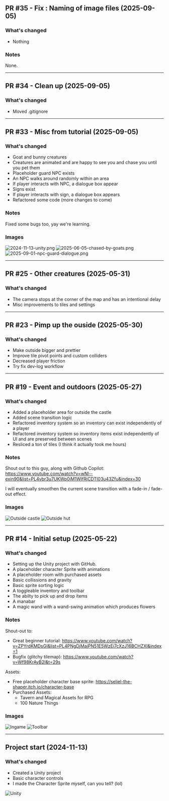 ## PR #35 - Fix : Naming of image files (2025-09-05)


### What's changed
- Nothing



### Notes
None.




---


## PR #34 - Clean up (2025-09-05)


### What's changed
- Moved .gitignore


---


## PR #33 - Misc from tutorial (2025-09-05)


### What's changed
- Goat and bunny creatures 
- Creatures are animated and are happy to see you and chase you until you pet them
- Placeholder guard NPC exists
- An NPC walks around randomly within an area
- If player interacts with NPC, a dialogue box appear
- Signs exist
- If player interacts with sign, a dialogue box appears
- Refactored some code (more changes to come)



### Notes
Fixed some bugs too, yay we're learning.



### Images
![2024-11-13-unity.png](images/2024-11-13-unity.png)
![2025-06-05-chased-by-goats.png](images/2025-06-05-chased-by-goats.png)
![2025-09-01-npc-guard-dialogue.png](images/2025-09-01-npc-guard-dialogue.png)


---


## PR #25 - Other creatures (2025-05-31)

### What's changed
- The camera stops at the corner of the map and has an intentional delay
- Misc improvements to tiles and settings

---

## PR #23 - Pimp up the ouside (2025-05-30)

### What's changed
- Make outside bigger and prettier
- Improve tile pivot points and custom colliders
- Decreased player friction
- Try fix dev-log workflow

---

## PR #19 - Event and outdoors (2025-05-27)

### What's changed
- Added a placeholder area for outside the castle
- Added scene transition logic
- Refactored inventory system so an inventory can exist independently of a player
- Refactored inventory system so inventory items exist independently of UI and are preserved between scenes
- Resliced a ton of tiles (I think it actually took me hours)

### Notes
Shout out to this guy, along with Github Copilot: https://www.youtube.com/watch?v=wNl--exin90&list=PL4vbr3u7UKWp0iM1WIfRjCDTI03u43Zfu&index=30

I will eventually smoothen the current scene transition with a fade-in / fade-out effect.

### Images
![Outside castle](images/2025-05-27-outside-castle.png)
![Outside hut](images/2025-05-27-outside-hut.png)

---

## PR #14 - Initial setup (2025-05-22)

### What's changed
- Setting up the Unity project with GitHub.
- A placeholder character Sprite with animations
- A placeholder room with purchased assets
- Basic collissions and gravity
- Basic sprite sorting logic
- A toggleable inventory and toolbar
- The abilty to pick up and drop items
- A manabar
- A magic wand with a wand-swing animation which produces flowers

### Notes
Shout-out to:

- Great beginner tutorial: https://www.youtube.com/watch?v=ZPYrdKMDsGI&list=PL4PNgDjMajPN51E5WzEi7cXzJ16BCHZXl&index=1
- Bugfix (glitchy tilemap): https://www.youtube.com/watch?v=Wf98KrAyB2I&t=29s

Assets:

- Free placeholder character base sprite: https://seliel-the-shaper.itch.io/character-base
- Purchased Assets:
    - Tavern and Magical Assets for RPG
    - 100 Nature Things

### Images
![Ingame](images/2025-05-22-ingame.png)
![Toolbar](images/2025-05-22-toolbar.png)

---

## Project start (2024-11-13)

### What's changed
- Created a Unity project
- Basic character controls
- I made the Character Sprite myself, can you tell? (lol)

![Unity](images/2024-11-13-unity.png)